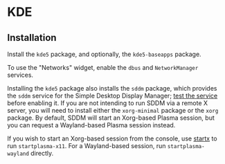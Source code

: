 # KDE

## Installation

Install the `kde5` package, and optionally, the `kde5-baseapps` package.

To use the "Networks" widget, enable the `dbus` and `NetworkManager` services.

Installing the `kde5` package also installs the `sddm` package, which provides
the `sddm` service for the Simple Desktop Display Manager; [test the
service](../services/managing.html#testing-services) before enabling it. If you
are not intending to run SDDM via a remote X server, you will need to install
either the `xorg-minimal` package or the `xorg` package. By default, SDDM will
start an Xorg-based Plasma session, but you can request a Wayland-based Plasma
session instead.

If you wish to start an Xorg-based session from the console, use
[startx](./xorg.html#startx) to run `startplasma-x11`. For a Wayland-based
session, run `startplasma-wayland` directly.
